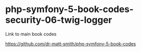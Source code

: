 # php-symfony-5-book-codes-security-06-twig-logger




Link to main book codes

https://github.com/dr-matt-smith/php-symfony-5-book-codes



